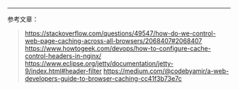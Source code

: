 
------------
参考文章：
> https://stackoverflow.com/questions/49547/how-do-we-control-web-page-caching-across-all-browsers/2068407#2068407
> https://www.howtogeek.com/devops/how-to-configure-cache-control-headers-in-nginx/
> https://www.eclipse.org/jetty/documentation/jetty-9/index.html#header-filter
> https://medium.com/@codebyamir/a-web-developers-guide-to-browser-caching-cc41f3b73e7c
